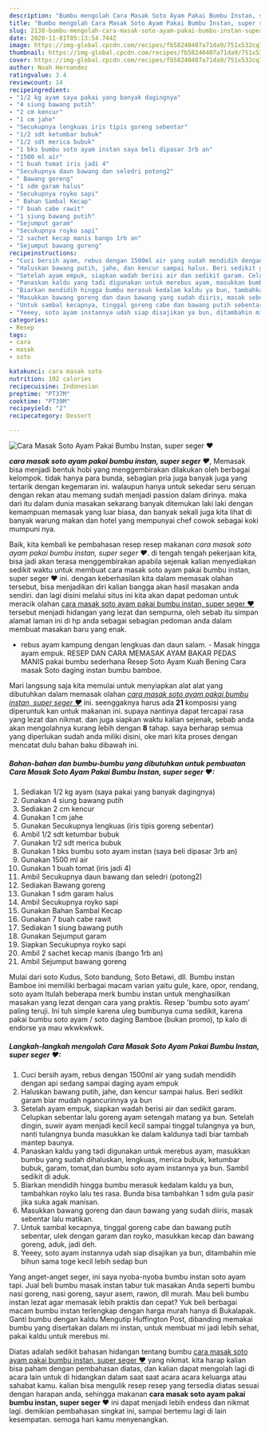 ```yaml
---
description: "Bumbu mengolah Cara Masak Soto Ayam Pakai Bumbu Instan, super seger ❤ Lezat"
title: "Bumbu mengolah Cara Masak Soto Ayam Pakai Bumbu Instan, super seger ❤ Lezat"
slug: 2138-bumbu-mengolah-cara-masak-soto-ayam-pakai-bumbu-instan-super-seger-lezat
date: 2020-11-01T05:13:54.744Z
image: https://img-global.cpcdn.com/recipes/fb58240407a71da9/751x532cq70/cara-masak-soto-ayam-pakai-bumbu-instan-super-seger-❤-foto-resep-utama.jpg
thumbnail: https://img-global.cpcdn.com/recipes/fb58240407a71da9/751x532cq70/cara-masak-soto-ayam-pakai-bumbu-instan-super-seger-❤-foto-resep-utama.jpg
cover: https://img-global.cpcdn.com/recipes/fb58240407a71da9/751x532cq70/cara-masak-soto-ayam-pakai-bumbu-instan-super-seger-❤-foto-resep-utama.jpg
author: Noah Hernandez
ratingvalue: 3.4
reviewcount: 14
recipeingredient:
- "1/2 kg ayam saya pakai yang banyak dagingnya"
- "4 siung bawang putih"
- "2 cm kencur"
- "1 cm jahe"
- "Secukupnya lengkuas iris tipis goreng sebentar"
- "1/2 sdt ketumbar bubuk"
- "1/2 sdt merica bubuk"
- "1 bks bumbu soto ayam instan saya beli dipasar 3rb an"
- "1500 ml air"
- "1 buah tomat iris jadi 4"
- "Secukupnya daun bawang dan seledri potong2"
- " Bawang goreng"
- "1 sdm garam halus"
- "Secukupnya royko sapi"
- " Bahan Sambal Kecap"
- "7 buah cabe rawit"
- "1 siung bawang putih"
- "Sejumput garam"
- "Secukupnya royko sapi"
- "2 sachet kecap manis bango 1rb an"
- "Sejumput bawang goreng"
recipeinstructions:
- "Cuci bersih ayam, rebus dengan 1500ml air yang sudah mendidih dengan api sedang sampai daging ayam empuk"
- "Haluskan bawang putih, jahe, dan kencur sampai halus. Beri sedikit garam biar mudah ngancurinnya ya bun"
- "Setelah ayam empuk, siapkan wadah berisi air dan sedikit garam. Celupkan sebentar lalu goreng ayam setengah matang ya bun. Setelah dingin, suwir ayam menjadi kecil kecil sampai tinggal tulangnya ya bun, nanti tulangnya bunda masukkan ke dalam kaldunya tadi biar tambah mantep baunya."
- "Panaskan kaldu yang tadi digunakan untuk merebus ayam, masukkan bumbu yang sudah dihaluskan, lengkuas, merica bubuk, ketumbar bubuk, garam, tomat,dan bumbu soto ayam instannya ya bun. Sambil sedikit di aduk."
- "Biarkan mendidih hingga bumbu merasuk kedalam kaldu ya bun, tambahkan royko lalu tes rasa. Bunda bisa tambahkan 1 sdm gula pasir jika suka agak manisan."
- "Masukkan bawang goreng dan daun bawang yang sudah diiris, masak sebentar lalu matikan."
- "Untuk sambal kecapnya, tinggal goreng cabe dan bawang putih sebentar, ulek dengan garam dan royko, masukkan kecap dan bawang goreng, aduk, jadi deh."
- "Yeeey, soto ayam instannya udah siap disajikan ya bun, ditambahin mie bihun sama toge kecil lebih sedap bun"
categories:
- Resep
tags:
- cara
- masak
- soto

katakunci: cara masak soto 
nutrition: 102 calories
recipecuisine: Indonesian
preptime: "PT37M"
cooktime: "PT39M"
recipeyield: "2"
recipecategory: Dessert

---
```



![Cara Masak Soto Ayam Pakai Bumbu Instan, super seger ❤](https://img-global.cpcdn.com/recipes/fb58240407a71da9/751x532cq70/cara-masak-soto-ayam-pakai-bumbu-instan-super-seger-❤-foto-resep-utama.jpg)

<b><i>cara masak soto ayam pakai bumbu instan, super seger ❤</i></b>, Memasak bisa menjadi bentuk hobi yang menggembirakan dilakukan oleh berbagai kelompok. tidak hanya para bunda, sebagian pria juga banyak juga yang tertarik dengan kegemaran ini. walaupun hanya untuk sekedar seru seruan dengan rekan atau memang sudah menjadi passion dalam dirinya. maka dari itu dalam dunia masakan sekarang banyak ditemukan laki laki dengan kemampuan memasak yang luar biasa, dan banyak sekali juga kita lihat di banyak warung makan dan hotel yang mempunyai chef cowok sebagai koki mumpuni nya.

Baik, kita kembali ke pembahasan resep resep makanan <i>cara masak soto ayam pakai bumbu instan, super seger ❤</i>. di tengah tengah pekerjaan kita, bisa jadi akan terasa menggembirakan apabila sejenak kalian menyediakan sedikit waktu untuk membuat cara masak soto ayam pakai bumbu instan, super seger ❤ ini. dengan keberhasilan kita dalam memasak olahan tersebut, bisa menjadikan diri kalian bangga akan hasil masakan anda sendiri. dan lagi disini melalui situs ini kita akan dapat pedoman untuk meracik olahan <u>cara masak soto ayam pakai bumbu instan, super seger ❤</u> tersebut menjadi hidangan yang lezat dan sempurna, oleh sebab itu simpan alamat laman ini di hp anda sebagai sebagian pedoman anda dalam membuat masakan baru yang enak.

- rebus ayam kampung dengan lengkuas dan daun salam. - Masak hingga ayam empuk. RESEP DAN CARA MEMASAK AYAM BAKAR PEDAS MANIS pakai bumbu sederhana Resep Soto Ayam Kuah Bening Cara masak Soto daging instan bumbu bamboe.


Mari langsung saja kita memulai untuk menyiapkan alat alat yang dibutuhkan dalam memasak olahan <u><i>cara masak soto ayam pakai bumbu instan, super seger ❤</i></u> ini. seenggaknya harus ada <b>21</b> komposisi yang diperuntuk kan untuk makanan ini. supaya nantinya dapat tercapai rasa yang lezat dan nikmat. dan juga siapkan waktu kalian sejenak, sebab anda akan mengolahnya kurang lebih dengan <b>8</b> tahap. saya berharap semua yang diperlukan sudah anda miliki disini, oke mari kita proses dengan mencatat dulu bahan baku dibawah ini.

<!--inarticleads1-->

##### Bahan-bahan dan bumbu-bumbu yang dibutuhkan untuk pembuatan Cara Masak Soto Ayam Pakai Bumbu Instan, super seger ❤:

1. Sediakan 1/2 kg ayam (saya pakai yang banyak dagingnya)
1. Gunakan 4 siung bawang putih
1. Sediakan 2 cm kencur
1. Gunakan 1 cm jahe
1. Gunakan Secukupnya lengkuas (iris tipis goreng sebentar)
1. Ambil 1/2 sdt ketumbar bubuk
1. Gunakan 1/2 sdt merica bubuk
1. Gunakan 1 bks bumbu soto ayam instan (saya beli dipasar 3rb an)
1. Gunakan 1500 ml air
1. Gunakan 1 buah tomat (iris jadi 4)
1. Ambil Secukupnya daun bawang dan seledri (potong2)
1. Sediakan  Bawang goreng
1. Gunakan 1 sdm garam halus
1. Ambil Secukupnya royko sapi
1. Gunakan  Bahan Sambal Kecap
1. Gunakan 7 buah cabe rawit
1. Sediakan 1 siung bawang putih
1. Gunakan Sejumput garam
1. Siapkan Secukupnya royko sapi
1. Ambil 2 sachet kecap manis (bango 1rb an)
1. Ambil Sejumput bawang goreng


Mulai dari soto Kudus, Soto bandung, Soto Betawi, dll. Bumbu instan Bamboe ini memiliki berbagai macam varian yaitu gule, kare, opor, rendang, soto ayam Itulah beberapa merk bumbu instan untuk menghasilkan masakan yang lezat dengan cara yang praktis. Resep &#39;bumbu soto ayam&#39; paling teruji. Ini tuh simple karena uleg bumbunya cuma sedikit, karena pakai bumbu soto ayam / soto daging Bamboe (bukan promo), tp kalo di endorse ya mau wkwkwkwk. 

<!--inarticleads2-->

##### Langkah-langkah mengolah Cara Masak Soto Ayam Pakai Bumbu Instan, super seger ❤:

1. Cuci bersih ayam, rebus dengan 1500ml air yang sudah mendidih dengan api sedang sampai daging ayam empuk
1. Haluskan bawang putih, jahe, dan kencur sampai halus. Beri sedikit garam biar mudah ngancurinnya ya bun
1. Setelah ayam empuk, siapkan wadah berisi air dan sedikit garam. Celupkan sebentar lalu goreng ayam setengah matang ya bun. Setelah dingin, suwir ayam menjadi kecil kecil sampai tinggal tulangnya ya bun, nanti tulangnya bunda masukkan ke dalam kaldunya tadi biar tambah mantep baunya.
1. Panaskan kaldu yang tadi digunakan untuk merebus ayam, masukkan bumbu yang sudah dihaluskan, lengkuas, merica bubuk, ketumbar bubuk, garam, tomat,dan bumbu soto ayam instannya ya bun. Sambil sedikit di aduk.
1. Biarkan mendidih hingga bumbu merasuk kedalam kaldu ya bun, tambahkan royko lalu tes rasa. Bunda bisa tambahkan 1 sdm gula pasir jika suka agak manisan.
1. Masukkan bawang goreng dan daun bawang yang sudah diiris, masak sebentar lalu matikan.
1. Untuk sambal kecapnya, tinggal goreng cabe dan bawang putih sebentar, ulek dengan garam dan royko, masukkan kecap dan bawang goreng, aduk, jadi deh.
1. Yeeey, soto ayam instannya udah siap disajikan ya bun, ditambahin mie bihun sama toge kecil lebih sedap bun


Yang anget-anget seger, ini saya nyoba-nyoba bumbu instan soto ayam tapi. Jual beli bumbu masak instan tabur tuk masakan Anda seperti bumbu nasi goreng, nasi goreng, sayur asem, rawon, dll murah. Mau beli bumbu instan lezat agar memasak lebih praktis dan cepat? Yuk beli berbagai macam bumbu instan terlengkap dengan harga murah hanya di Bukalapak. Ganti bumbu dengan kaldu Mengutip Huffington Post, dibanding memakai bumbu yang disertakan dalam mi instan, untuk membuat mi jadi lebih sehat, pakai kaldu untuk merebus mi. 

Diatas adalah sedikit bahasan hidangan tentang bumbu <u>cara masak soto ayam pakai bumbu instan, super seger ❤</u> yang nikmat. kita harap kalian bisa paham dengan pembahasan diatas, dan kalian dapat mengolah lagi di acara lain untuk di hidangkan dalam saat saat acara acara keluarga atau sahabat kamu. kalian bisa mengulik resep resep yang tersedia diatas sesuai dengan harapan anda, sehingga makanan <b>cara masak soto ayam pakai bumbu instan, super seger ❤</b> ini dapat menjadi lebih endess dan nikmat lagi. demikian pembahasan singkat ini, sampai bertemu lagi di lain kesempatan. semoga hari kamu menyenangkan.
